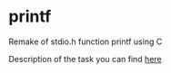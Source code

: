 # printf

Remake of stdio.h function printf using C

Description of the task you can find [here](./printf.pdf)
